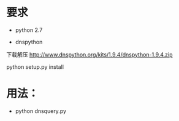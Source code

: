 # 要求

* python 2.7

* dnspython

下载解压 http://www.dnspython.org/kits/1.9.4/dnspython-1.9.4.zip

python setup.py install


# 用法：

* python dnsquery.py